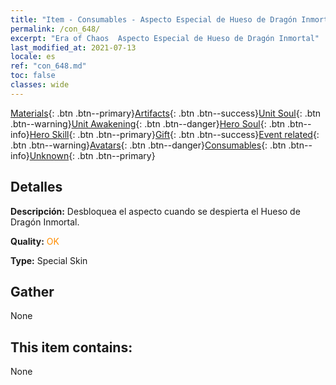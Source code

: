 ```yaml
---
title: "Item - Consumables - Aspecto Especial de Hueso de Dragón Inmortal"
permalink: /con_648/
excerpt: "Era of Chaos  Aspecto Especial de Hueso de Dragón Inmortal"
last_modified_at: 2021-07-13
locale: es
ref: "con_648.md"
toc: false
classes: wide
---
```

 [Materials](/ItemsES/){: .btn .btn--primary}[Artifacts](/ItemsES/Artifacts/){: .btn .btn--success}[Unit Soul](/ItemsES/UnitSoul/){: .btn .btn--warning}[Unit Awakening](/ItemsES/UnitAwakening/){: .btn .btn--danger}[Hero Soul](/ItemsES/HeroSoul/){: .btn .btn--info}[Hero Skill](/ItemsES/HeroSkill/){: .btn .btn--primary}[Gift](/ItemsES/Gift/){: .btn .btn--success}[Event related](/ItemsES/Events/){: .btn .btn--warning}[Avatars](/ItemsES/Avatars/){: .btn .btn--danger}[Consumables](/ItemsES/Consumables/){: .btn .btn--info}[Unknown](/ItemsES/Unknown/){: .btn .btn--primary}

## Detalles
 **Descripción:** Desbloquea el aspecto cuando se despierta el Hueso de Dragón Inmortal.

 **Quality:** <span style="color: #FF8C00">OK</span>

 **Type:** Special Skin

## Gather

  None

## This item contains:

  None

